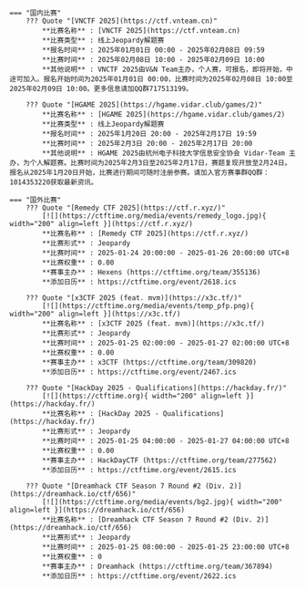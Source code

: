     === "国内比赛"
        ??? Quote "[VNCTF 2025](https://ctf.vnteam.cn)"  
            **比赛名称** : [VNCTF 2025](https://ctf.vnteam.cn)  
            **比赛类型** : 线上Jeopardy解题赛  
            **报名时间** : 2025年01月01日 00:00 - 2025年02月08日 09:59  
            **比赛时间** : 2025年02月08日 10:00 - 2025年02月09日 10:00  
            **其他说明** : VNCTF 2025由V&N Team主办，个人赛，可报名，即将开始，中途可加入。报名开始时间为2025年01月01日 00:00，比赛时间为2025年02月08日 10:00至2025年02月09日 10:00。更多信息请加QQ群717513199。  
            
        ??? Quote "[HGAME 2025](https://hgame.vidar.club/games/2)"  
            **比赛名称** : [HGAME 2025](https://hgame.vidar.club/games/2)  
            **比赛类型** : 线上Jeopardy解题赛  
            **报名时间** : 2025年1月20日 20:00 - 2025年2月17日 19:59  
            **比赛时间** : 2025年2月3日 20:00 - 2025年2月17日 20:00  
            **其他说明** : HGAME 2025由杭州电子科技大学信息安全协会 Vidar-Team 主办，为个人解题赛。比赛时间为2025年2月3日至2025年2月17日，赛题复现开放至2月24日。报名从2025年1月20日开始，比赛进行期间可随时注册参赛。请加入官方赛事群QQ群：1014353220获取最新资讯。  
                
    === "国外比赛"
        ??? Quote "[Remedy CTF 2025](https://ctf.r.xyz/)"  
            [![](https://ctftime.org/media/events/remedy_logo.jpg){ width="200" align=left }](https://ctf.r.xyz/)  
            **比赛名称** : [Remedy CTF 2025](https://ctf.r.xyz/)  
            **比赛形式** : Jeopardy  
            **比赛时间** : 2025-01-24 20:00:00 - 2025-01-26 20:00:00 UTC+8  
            **比赛权重** : 0.00  
            **赛事主办** : Hexens (https://ctftime.org/team/355136)  
            **添加日历** : https://ctftime.org/event/2618.ics  
            
        ??? Quote "[x3CTF 2025 (feat. mvm)](https://x3c.tf/)"  
            [![](https://ctftime.org/media/events/temp_pfp.png){ width="200" align=left }](https://x3c.tf/)  
            **比赛名称** : [x3CTF 2025 (feat. mvm)](https://x3c.tf/)  
            **比赛形式** : Jeopardy  
            **比赛时间** : 2025-01-25 02:00:00 - 2025-01-27 02:00:00 UTC+8  
            **比赛权重** : 0.00  
            **赛事主办** : x3CTF (https://ctftime.org/team/309820)  
            **添加日历** : https://ctftime.org/event/2467.ics  
            
        ??? Quote "[HackDay 2025 - Qualifications](https://hackday.fr/)"  
            [![](https://ctftime.org){ width="200" align=left }](https://hackday.fr/)  
            **比赛名称** : [HackDay 2025 - Qualifications](https://hackday.fr/)  
            **比赛形式** : Jeopardy  
            **比赛时间** : 2025-01-25 04:00:00 - 2025-01-27 04:00:00 UTC+8  
            **比赛权重** : 0.00  
            **赛事主办** : HackDayCTF (https://ctftime.org/team/277562)  
            **添加日历** : https://ctftime.org/event/2615.ics  
            
        ??? Quote "[Dreamhack CTF Season 7 Round #2 (Div. 2)](https://dreamhack.io/ctf/656)"  
            [![](https://ctftime.org/media/events/bg2.jpg){ width="200" align=left }](https://dreamhack.io/ctf/656)  
            **比赛名称** : [Dreamhack CTF Season 7 Round #2 (Div. 2)](https://dreamhack.io/ctf/656)  
            **比赛形式** : Jeopardy  
            **比赛时间** : 2025-01-25 08:00:00 - 2025-01-25 23:00:00 UTC+8  
            **比赛权重** : 0  
            **赛事主办** : Dreamhack (https://ctftime.org/team/367894)  
            **添加日历** : https://ctftime.org/event/2622.ics  
            